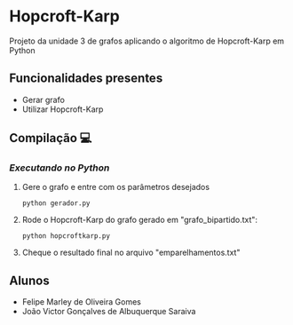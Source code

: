 # Hopcroft-Karp
Projeto da unidade 3 de grafos aplicando o algoritmo de Hopcroft-Karp em Python

## Funcionalidades presentes
* Gerar grafo
* Utilizar Hopcroft-Karp

## Compilação 💻
### <em>Executando no Python</em>
<ol>
<li> Gere o grafo e entre com os parâmetros desejados

    python gerador.py
    
<li> Rode o Hopcroft-Karp do grafo gerado em "grafo_bipartido.txt":

    python hopcroftkarp.py
    
    
<li> Cheque o resultado final no arquivo "emparelhamentos.txt"

</ol>

## Alunos
* Felipe Marley de Oliveira Gomes
* João Victor Gonçalves de Albuquerque Saraiva
